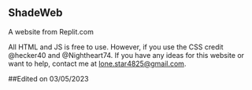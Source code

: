 ## ShadeWeb
A website from Replit.com


All HTML and JS is free to use. However, if you use the CSS credit @hecker40 and @Nightheart74.
If you have any ideas for this website or want to help, contact me at lone.star4825@gmail.com.


##Edited on 03/05/2023
